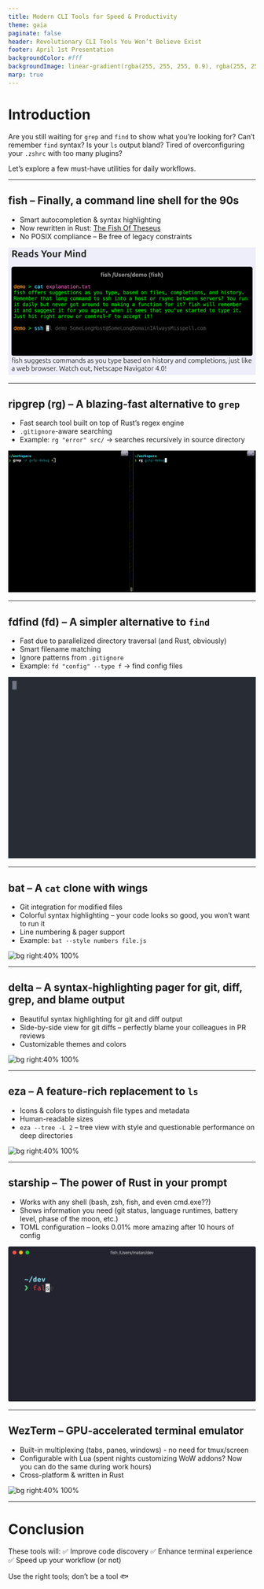 ```yaml
---
title: Modern CLI Tools for Speed & Productivity
theme: gaia
paginate: false
header: Revolutionary CLI Tools You Won’t Believe Exist
footer: April 1st Presentation
backgroundColor: #fff
backgroundImage: linear-gradient(rgba(255, 255, 255, 0.9), rgba(255, 255, 255, 0.9)), url('https://fishshell.com/assets/img/Terminal_Logo2_CRT_Flat.png')
marp: true
---
```


# Introduction

Are you still waiting for `grep` and `find` to show what you’re looking for? Can’t remember `find` syntax? Is your `ls` output bland? Tired of overconfiguring your `.zshrc` with too many plugins?

Let’s explore a few must-have utilities for daily workflows.

---

## fish – Finally, a command line shell for the 90s

- Smart autocompletion & syntax highlighting
- Now rewritten in Rust: [The Fish Of Theseus](https://fishshell.com/blog/rustport/)
- No POSIX compliance – Be free of legacy constraints

![bg right:40% 100%](fish.png)

<!-- _footer: https://fishshell.com/ -->

---

## ripgrep (rg) – A blazing-fast alternative to `grep`

- Fast search tool built on top of Rust’s regex engine
- `.gitignore`-aware searching
- Example: `rg "error" src/` → searches recursively in source directory

![bg right:40% 100%](rg.gif)

<!-- _footer: https://github.com/BurntSushi/ripgrep -->

---

## fdfind (fd) – A simpler alternative to `find`

- Fast due to parallelized directory traversal (and Rust, obviously)
- Smart filename matching
- Ignore patterns from `.gitignore`
- Example: `fd "config" --type f` → find config files

![bg right:40% 100%](https://github.com/sharkdp/fd/raw/master/doc/screencast.svg)

<!-- _footer: https://github.com/sharkdp/fd -->

---

## bat – A `cat` clone with wings

- Git integration for modified files
- Colorful syntax highlighting – your code looks so good, you won’t want to run it
- Line numbering & pager support
- Example: `bat --style numbers file.js`

![bg right:40% 100%](https://camo.githubusercontent.com/43e40bf9c20d5ceda8fa67f1d95b5c66548b2f6f8dca8403e08129991cc32966/68747470733a2f2f692e696d6775722e636f6d2f326c53573452452e706e67)

<!-- _footer: https://github.com/sharkdp/bat -->

---

## delta – A syntax-highlighting pager for git, diff, grep, and blame output

- Beautiful syntax highlighting for git and diff output
- Side-by-side view for git diffs – perfectly blame your colleagues in PR reviews
- Customizable themes and colors

![bg right:40% 100%](https://user-images.githubusercontent.com/52205/87230973-412eb900-c381-11ea-8aec-cc200290bd1b.png)

<!-- _footer: https://github.com/dandavison/delta -->

---

## eza – A feature-rich replacement to `ls`

- Icons & colors to distinguish file types and metadata
- Human-readable sizes
- `eza --tree -L 2` – tree view with style and questionable performance on deep directories

![bg right:40% 100%](https://github.com/eza-community/eza/raw/main/docs/images/screenshots.png)

<!-- _footer: https://github.com/eza-community/eza -->

---

## starship – The power of Rust in your prompt

- Works with any shell (bash, zsh, fish, and even cmd.exe??)
- Shows information you need (git status, language runtimes, battery level, phase of the moon, etc.)
- TOML configuration – looks 0.01% more amazing after 10 hours of config

![bg right:40% 100%](https://raw.githubusercontent.com/starship/starship/master/media/demo.gif)

<!-- _footer: https://github.com/starship/starship -->

---

## WezTerm – GPU-accelerated terminal emulator

- Built-in multiplexing (tabs, panes, windows) - no need for tmux/screen
- Configurable with Lua (spent nights customizing WoW addons? Now you can do the same during work hours)
- Cross-platform & written in Rust

![bg right:40% 100%](https://github.com/wezterm/wezterm/raw/main/docs/screenshots/two.png)

<!-- _footer: https://github.com/wezterm/wezterm -->

---

# Conclusion

These tools will:
✅ Improve code discovery
✅ Enhance terminal experience
✅ Speed up your workflow (or not)

Use the right tools; don’t be a tool 🐟️
